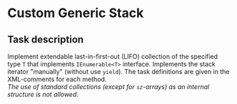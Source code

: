 # Custom Generic Stack

## Task description ##

Implement extendable last-in-first-out (LIFO) collection of the specified type `T` that implements `IEnumerable<T>` interface. Implements the stack iterator "manually" (without use `yield`). The task definitions are given in the  XML-comments for each method.   
*The use of standard collections (except for `sz`-arrays) as an internal structure is not allowed*.
